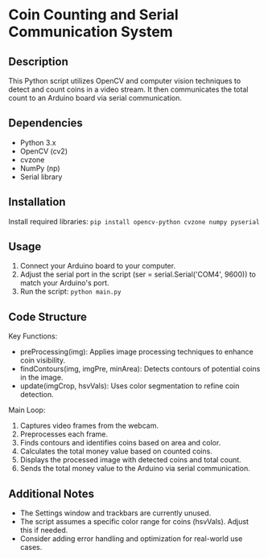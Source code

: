 # Coin Counting and Serial Communication System

## Description

This Python script utilizes OpenCV and computer vision techniques to detect and count coins in a video stream. It then communicates the total count to an Arduino board via serial communication.

## Dependencies

- Python 3.x
- OpenCV (cv2)
- cvzone
- NumPy (np)
- Serial library

## Installation

Install required libraries: `pip install opencv-python cvzone numpy pyserial`

## Usage

1. Connect your Arduino board to your computer.
2. Adjust the serial port in the script (ser = serial.Serial('COM4', 9600)) to match your Arduino's port.
3. Run the script: `python main.py`

## Code Structure

Key Functions:

- preProcessing(img): Applies image processing techniques to enhance coin visibility.
- findContours(img, imgPre, minArea): Detects contours of potential coins in the image.
- update(imgCrop, hsvVals): Uses color segmentation to refine coin detection.

Main Loop:

1. Captures video frames from the webcam.
2. Preprocesses each frame.
3. Finds contours and identifies coins based on area and color.
4. Calculates the total money value based on counted coins.
5. Displays the processed image with detected coins and total count.
6. Sends the total money value to the Arduino via serial communication.

## Additional Notes

- The Settings window and trackbars are currently unused.
- The script assumes a specific color range for coins (hsvVals). Adjust this if needed.
- Consider adding error handling and optimization for real-world use cases.
